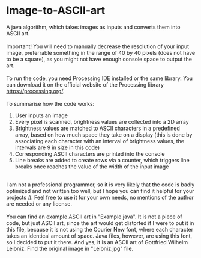 # Image-to-ASCII-art
A java algorithm, which takes images as inputs and converts them into ASCII art.
<br>
<br>
Important! You will need to manually decrease the resolution of your input image, preferrable something in the range of 40 by 40 pixels (does not have to be a square), as you might not have enough console space to output the art.
<br>
<br>
To run the code, you need Processing IDE installed or the same library. You can download it on the official website of the Processing library https://processing.org/.
<br>
<br>
To summarise how the code works:
<br>
1) User inputs an image
2) Every pixel is scanned, brightness values are collected into a 2D array
4) Brightness values are matched to ASCII characters in a predefined array, based on how much space they take on a display (this is done by associating each character with an interval of brightness values, the intervals are 9 in size in this code)
5) Corresponding ASCII characters are printed into the console
6) Line breaks are added to create rows via a counter, which triggers line breaks once reaches the value of the width of the input image
<br>
I am not a professional programmer, so it is very likely that the code is badly optimized and not written too well, but I hope you can find it helpful for your projects :). Feel free to use it for your own needs, no mentions of the author are needed or any license.
<br>
<br>
You can find an example ASCII art in "Example.java". It is not a piece of code, but just ASCII art, since the art would get distorted if I were to put it in this file, because it is not using the Courier New font, where each character takes an identical amount of space. Java files, however, are using this font, so I decided to put it there. And yes, it is an ASCII art of Gottfried Wilhelm Leibniz. Find the original image in "Leibniz.jpg" file.
